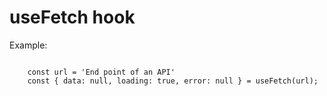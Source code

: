 # useFetch hook

Example:

````

    const url = 'End point of an API'
    const { data: null, loading: true, error: null } = useFetch(url);
    
````